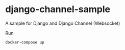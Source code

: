 # django-channel-sample
A sample for Django and Django Channel (Websocket)

Run
```
docker-compose up
```